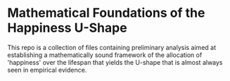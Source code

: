 # Mathematical Foundations of the Happiness U-Shape

This repo is a collection of files containing preliminary analysis aimed at establishing a mathematically sound framework of the allocation of 'happiness' over the lifespan that yields the U-shape that is almost always seen in empirical evidence.
